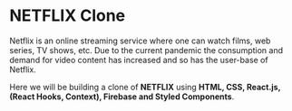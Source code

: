 # NETFLIX Clone
Netflix is an online streaming service where one can watch films, web series, TV shows, etc. Due to the current pandemic the consumption and demand for video content has increased and so has the user-base of Netflix.

Here we will be building a clone of **NETFLIX** using **HTML, CSS, React.js, (React Hooks, Context), Firebase and Styled Components**.
